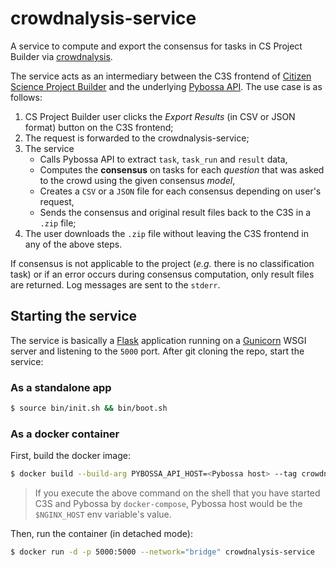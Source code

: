# crowdnalysis-service
A service to compute and export the consensus for tasks in CS Project Builder via 
[crowdnalysis](https://github.com/Crowd4SDG/crowdnalysis).

The service acts as an intermediary between the C3S frontend of 
[Citizen Science Project Builder](https://lab.citizenscience.ch/) and the underlying 
[Pybossa API](https://docs.pybossa.com/api/intro/). 
The use case is as follows:
1. CS Project Builder user clicks the *Export Results* (in CSV or JSON format) button on the C3S frontend;
2. The request is forwarded to the crowdnalysis-service;
3. The service 
   - Calls Pybossa API to extract `task`, `task_run` and `result` data,
   - Computes the **consensus** on tasks for each *question* that was asked to the crowd using the 
given consensus *model*,
   - Creates a `CSV` or a `JSON` file for each consensus depending on user's request,
   - Sends the consensus and original result files back to the C3S in a `.zip` file;
4. The user downloads the `.zip` file without leaving the C3S frontend in any of the above steps.

If consensus is not applicable to the project (*e.g.* there is no classification task) or if an error occurs during 
consensus computation, only result files are returned. Log messages are sent to the `stderr`.

## Starting the service
The service is basically a [Flask](https://flask.palletsprojects.com/) application running on a 
[Gunicorn](https://gunicorn.org/) WSGI server and listening to the `5000` port. 
After git cloning the repo, start the service:

### As a standalone app
```bash
$ source bin/init.sh && bin/boot.sh 
```

### As a docker container
First, build the docker image:
```bash
$ docker build --build-arg PYBOSSA_API_HOST=<Pybossa host> --tag crowdnalysis-service .
```
> If you execute the above command on the shell that you have started C3S and Pybossa by `docker-compose`, 
> Pybossa host would be the `$NGINX_HOST` env variable's value.   

Then, run the container (in detached mode):
```bash
$ docker run -d -p 5000:5000 --network="bridge" crowdnalysis-service
```
